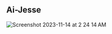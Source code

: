 ## Ai-Jesse
![Screenshot 2023-11-14 at 2 24 14 AM](https://github.com/sudo-self/Ai-Jesse/assets/119916323/fcd70f93-458b-46fa-ae31-a33aededbc80)

